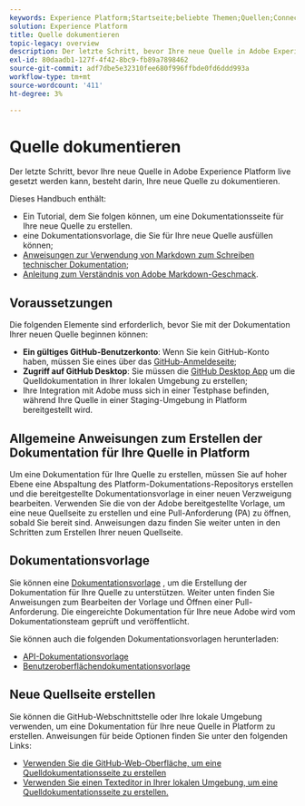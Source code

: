 ```yaml
---
keywords: Experience Platform;Startseite;beliebte Themen;Quellen;Connectoren;Quell-Connectoren;Quellen-SDK;SDK
solution: Experience Platform
title: Quelle dokumentieren
topic-legacy: overview
description: Der letzte Schritt, bevor Ihre neue Quelle in Adobe Experience Platform live geschaltet werden kann, besteht darin, Ihre neue Quelle zu dokumentieren.
exl-id: 80daadb1-127f-4f42-8bc9-fb89a7898462
source-git-commit: adf7dbe5e32310fee680f996ffbde0fd6ddd993a
workflow-type: tm+mt
source-wordcount: '411'
ht-degree: 3%

---
```


# Quelle dokumentieren

Der letzte Schritt, bevor Ihre neue Quelle in Adobe Experience Platform live gesetzt werden kann, besteht darin, Ihre neue Quelle zu dokumentieren.

Dieses Handbuch enthält:

* Ein Tutorial, dem Sie folgen können, um eine Dokumentationsseite für Ihre neue Quelle zu erstellen.
* eine Dokumentationsvorlage, die Sie für Ihre neue Quelle ausfüllen können;
* [Anweisungen zur Verwendung von Markdown zum Schreiben technischer Dokumentation](https://experienceleague.adobe.com/docs/contributor/contributor-guide/writing-essentials/markdown.html?lang=en);
* [Anleitung zum Verständnis von Adobe Markdown-Geschmack](https://experienceleague.adobe.com/docs/contributor/contributor-guide/writing-essentials/markdown.html?lang=en#custom-markdown-extensions).

## Voraussetzungen

Die folgenden Elemente sind erforderlich, bevor Sie mit der Dokumentation Ihrer neuen Quelle beginnen können:

* **Ein gültiges GitHub-Benutzerkonto**: Wenn Sie kein GitHub-Konto haben, müssen Sie eines über das [GitHub-Anmeldeseite](https://github.com/);
* **Zugriff auf GitHub Desktop**: Sie müssen die [GitHub Desktop App](https://desktop.github.com/) um die Quelldokumentation in Ihrer lokalen Umgebung zu erstellen;
* Ihre Integration mit Adobe muss sich in einer Testphase befinden, während Ihre Quelle in einer Staging-Umgebung in Platform bereitgestellt wird.

## Allgemeine Anweisungen zum Erstellen der Dokumentation für Ihre Quelle in Platform

Um eine Dokumentation für Ihre Quelle zu erstellen, müssen Sie auf hoher Ebene eine Abspaltung des Platform-Dokumentations-Repositorys erstellen und die bereitgestellte Dokumentationsvorlage in einer neuen Verzweigung bearbeiten. Verwenden Sie die von der Adobe bereitgestellte Vorlage, um eine neue Quellseite zu erstellen und eine Pull-Anforderung (PA) zu öffnen, sobald Sie bereit sind. Anweisungen dazu finden Sie weiter unten in den Schritten zum Erstellen Ihrer neuen Quellseite.

## Dokumentationsvorlage

Sie können eine [Dokumentationsvorlage](./template.md) , um die Erstellung der Dokumentation für Ihre Quelle zu unterstützen. Weiter unten finden Sie Anweisungen zum Bearbeiten der Vorlage und Öffnen einer Pull-Anforderung. Die eingereichte Dokumentation für Ihre neue Adobe wird vom Dokumentationsteam geprüft und veröffentlicht.

Sie können auch die folgenden Dokumentationsvorlagen herunterladen:

* [API-Dokumentationsvorlage](../assets/api-template.zip)
* [Benutzeroberflächendokumentationsvorlage](../assets/ui-template.zip)

## Neue Quellseite erstellen

Sie können die GitHub-Webschnittstelle oder Ihre lokale Umgebung verwenden, um eine Dokumentation für Ihre neue Quelle in Platform zu erstellen. Anweisungen für beide Optionen finden Sie unter den folgenden Links:

* [Verwenden Sie die GitHub-Web-Oberfläche, um eine Quelldokumentationsseite zu erstellen](./github.md)
* [Verwenden Sie einen Texteditor in Ihrer lokalen Umgebung, um eine Quelldokumentationsseite zu erstellen.](./text-editor.md)
